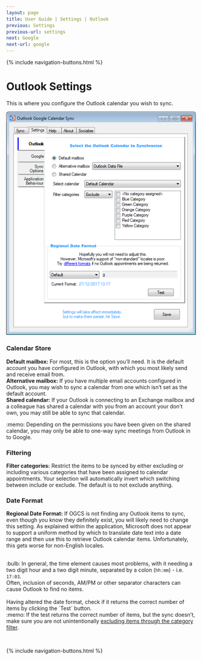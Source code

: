 ```yaml
---
layout: page
title: User Guide | Settings | Outlook
previous: Settings
previous-url: settings
next: Google
next-url: google
---
```

{% include navigation-buttons.html %}

# Outlook Settings

This is where you configure the Outlook calendar you wish to sync. 

![Outlook Settings Screenshot](outlook.png)

### Calendar Store
**Default mailbox:** For most, this is the option you’ll need. It is the default account you have configured in Outlook, with which you most likely send and receive email from.  
**Alternative mailbox:** If you have multiple email accounts configured in Outlook, you may wish to sync a calendar from one which isn’t set as the default account.  
**Shared calendar:** If your Outlook is connecting to an Exchange mailbox and a colleague has shared a calendar with you from an account your don’t own, you may still be able to sync that calendar.
<div class="tip">:memo: Depending on the permissions you have been given on the shared calendar, you may only be able to one-way sync meetings from Outlook in to Google.</div>

### Filtering
**Filter categories:** Restrict the items to be synced by either excluding or including various categories that have been assigned to calendar appointments. Your selection will automatically invert which switching between include or exclude. The default is to not exclude anything.

### Date Format
**Regional Date Format:** If OGCS is not finding any Outlook items to sync, even though you know they definitely exist, you will likely need to change this setting. As explained within the application, Microsoft does not appear to support a uniform method by which to translate date text into a date range and then use this to retrieve Outlook calendar items. Unfortunately, this gets worse for non-English locales.  
<br/>
<div class="tip">:bulb: In general, the time element causes most problems, with it needing a two digit hour and a two digit minute, separated by a colon (<code class="highlighter-rouge">hh:mm</code>) - i.e. <code class="highlighter-rouge">17:03</code>.<br/>
Often, inclusion of seconds, AM/PM or other separator characters can cause Outlook to find no items.</div>
<br/>
Having altered the date format, check if it returns the correct number of items by clicking the `Test` button.  
<br/> 
<div class="tip">:memo: If the test returns the correct number of items, but the sync doesn’t, make sure you are not unintentionally <a href="#filtering">excluding items through the category filter</a>.</div>


<p>&nbsp;</p>
{% include navigation-buttons.html %}
<p>&nbsp;</p>
